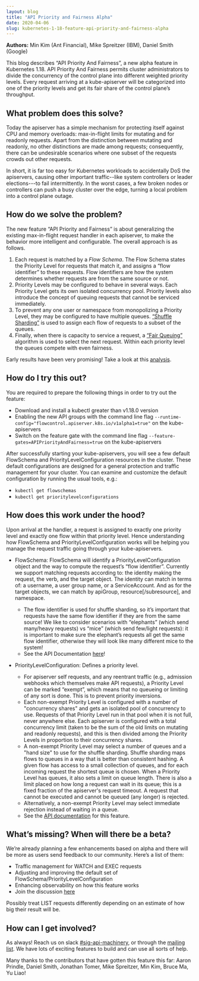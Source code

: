 ```yaml
---
layout: blog
title: "API Priority and Fairness Alpha"
date: 2020-04-06
slug: kubernetes-1-18-feature-api-priority-and-fairness-alpha
---
```


**Authors:** Min Kim (Ant Financial), Mike Spreitzer (IBM), Daniel Smith
(Google)

This blog describes “API Priority And Fairness”, a new alpha feature in
Kubernetes 1.18. API Priority And Fairness permits cluster administrators to
divide the concurrency of the control plane into different weighted priority
levels. Every request arriving at a kube-apiserver will be categorized into one
of the priority levels and get its fair share of the control plane’s throughput.

## What problem does this solve?

Today the apiserver has a simple mechanism for protecting itself against CPU and
memory overloads: max-in-flight limits for mutating and for readonly requests.
Apart from the distinction between mutating and readonly, no other distinctions
are made among requests; consequently, there can be undesirable scenarios where
one subset of the requests crowds out other requests.

In short, it is far too easy for Kubernetes workloads to accidentally DoS the
apiservers, causing other important traffic--like system controllers or leader
elections---to fail intermittently. In the worst cases, a few broken nodes or
controllers can push a busy cluster over the edge, turning a local problem into
a control plane outage.

## How do we solve the problem?

The new feature “API Priority and Fairness” is about generalizing the existing
max-in-flight request handler in each apiserver, to make the behavior more
intelligent and configurable. The overall approach is as follows.

1. Each request is matched by a _Flow Schema_. The Flow Schema states the
   Priority Level for requests that match it, and assigns a “flow identifier” to
   these requests. Flow identifiers are how the system determines whether
   requests are from the same source or not.
2. Priority Levels may be configured to behave in several ways. Each Priority
   Level gets its own isolated concurrency pool. Priority levels also introduce
   the concept of queuing requests that cannot be serviced immediately.
3. To prevent any one user or namespace from monopolizing a Priority Level, they
   may be configured to have multiple queues.
   [“Shuffle Sharding”](https://aws.amazon.com/builders-library/workload-isolation-using-shuffle-sharding/#What_is_shuffle_sharding.3F)
   is used to assign each flow of requests to a subset of the queues.
4. Finally, when there is capacity to service a request, a
   [“Fair Queuing”](https://en.wikipedia.org/wiki/Fair_queuing) algorithm is
   used to select the next request. Within each priority level the queues
   compete with even fairness.

Early results have been very promising! Take a look at this
[analysis](https://github.com/kubernetes/kubernetes/pull/88177#issuecomment-588945806).

## How do I try this out?

You are required to prepare the following things in order to try out the
feature:

- Download and install a kubectl greater than v1.18.0 version
- Enabling the new API groups with the command line flag
  `--runtime-config="flowcontrol.apiserver.k8s.io/v1alpha1=true"` on the
  kube-apiservers
- Switch on the feature gate with the command line flag
  `--feature-gates=APIPriorityAndFairness=true` on the kube-apiservers

After successfully starting your kube-apiservers, you will see a few default
FlowSchema and PriorityLevelConfiguration resources in the cluster. These
default configurations are designed for a general protection and traffic
management for your cluster. You can examine and customize the default
configuration by running the usual tools, e.g.:

- `kubectl get flowschemas`
- `kubectl get prioritylevelconfigurations`

## How does this work under the hood?

Upon arrival at the handler, a request is assigned to exactly one priority level
and exactly one flow within that priority level. Hence understanding how
FlowSchema and PriorityLevelConfiguration works will be helping you manage the
request traffic going through your kube-apiservers.

- FlowSchema: FlowSchema will identify a PriorityLevelConfiguration object and
  the way to compute the request’s “flow identifier”. Currently we support
  matching requests according to: the identity making the request, the verb, and
  the target object. The identity can match in terms of: a username, a user
  group name, or a ServiceAccount. And as for the target objects, we can match
  by apiGroup, resource[/subresource], and namespace.

  - The flow identifier is used for shuffle sharding, so it’s important that
    requests have the same flow identifier if they are from the same source! We
    like to consider scenarios with “elephants” (which send many/heavy requests)
    vs “mice” (which send few/light requests): it is important to make sure the
    elephant’s requests all get the same flow identifier, otherwise they will
    look like many different mice to the system!
  - See the API Documentation
    [here](https://kubernetes.io/docs/reference/generated/kubernetes-api/v1.18/#flowschema-v1alpha1-flowcontrol-apiserver-k8s-io)!

- PriorityLevelConfiguration: Defines a priority level.
  - For apiserver self requests, and any reentrant traffic (e.g., admission
    webhooks which themselves make API requests), a Priority Level can be marked
    “exempt”, which means that no queueing or limiting of any sort is done. This
    is to prevent priority inversions.
  - Each non-exempt Priority Level is configured with a number of "concurrency
    shares" and gets an isolated pool of concurrency to use. Requests of that
    Priority Level run in that pool when it is not full, never anywhere else.
    Each apiserver is configured with a total concurrency limit (taken to be the
    sum of the old limits on mutating and readonly requests), and this is then
    divided among the Priority Levels in proportion to their concurrency shares.
  - A non-exempt Priority Level may select a number of queues and a "hand size"
    to use for the shuffle sharding. Shuffle sharding maps flows to queues in a
    way that is better than consistent hashing. A given flow has access to a
    small collection of queues, and for each incoming request the shortest queue
    is chosen. When a Priority Level has queues, it also sets a limit on queue
    length. There is also a limit placed on how long a request can wait in its
    queue; this is a fixed fraction of the apiserver's request timeout. A
    request that cannot be executed and cannot be queued (any longer) is
    rejected.
  - Alternatively, a non-exempt Priority Level may select immediate rejection
    instead of waiting in a queue.
  - See the
    [API documentation](https://kubernetes.io/docs/reference/generated/kubernetes-api/v1.18/#prioritylevelconfiguration-v1alpha1-flowcontrol-apiserver-k8s-io)
    for this feature.

## What’s missing? When will there be a beta?

We’re already planning a few enhancements based on alpha and there will be more
as users send feedback to our community. Here’s a list of them:

- Traffic management for WATCH and EXEC requests
- Adjusting and improving the default set of
  FlowSchema/PriorityLevelConfiguration
- Enhancing observability on how this feature works
- Join the discussion
  [here](https://github.com/kubernetes/enhancements/pull/1632)

Possibly treat LIST requests differently depending on an estimate of how big
their result will be.

## How can I get involved?

As always! Reach us on slack
[#sig-api-machinery](https://kubernetes.slack.com/messages/sig-api-machinery),
or through the
[mailing list](https://groups.google.com/forum/#!forum/kubernetes-sig-api-machinery).
We have lots of exciting features to build and can use all sorts of help.

Many thanks to the contributors that have gotten this feature this far: Aaron
Prindle, Daniel Smith, Jonathan Tomer, Mike Spreitzer, Min Kim, Bruce Ma, Yu
Liao!
